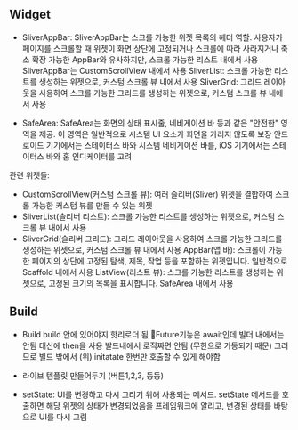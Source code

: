 ## Widget

- SliverAppBar:
SliverAppBar는 스크롤 가능한 위젯 목록의 헤더 역할. 사용자가 페이지를 스크롤할 때 위젯이 화면 상단에 고정되거나 스크롤에 따라 사라지거나 축소
확장 가능한 AppBar와 유사하지만, 스크롤 가능한 리스트 내에서 사용
SliverAppBar는 CustomScrollView 내에서 사용
SliverList: 스크롤 가능한 리스트를 생성하는 위젯으로, 커스텀 스크롤 뷰 내에서 사용
SliverGrid: 그리드 레이아웃을 사용하여 스크롤 가능한 그리드를 생성하는 위젯으로, 커스텀 스크롤 뷰 내에서 사용

- SafeArea:
SafeArea는 화면의 상태 표시줄, 네비게이션 바 등과 같은 "안전한" 영역을 제공. 이 영역은 일반적으로 시스템 UI 요소가 화면을 가리지 않도록 보장
안드로이드 기기에서는 스테이터스 바와 시스템 네비게이션 바를, iOS 기기에서는 스테이터스 바와 홈 인디케이터를 고려

관련 위젯들:
- CustomScrollView(커스텀 스크롤 뷰): 여러 슬리버(Sliver) 위젯을 결합하여 스크롤 가능한 커스텀 뷰를 만들 수 있는 위젯
- SliverList(슬리버 리스트): 스크롤 가능한 리스트를 생성하는 위젯으로, 커스텀 스크롤 뷰 내에서 사용
- SliverGrid(슬리버 그리드): 그리드 레이아웃을 사용하여 스크롤 가능한 그리드를 생성하는 위젯으로, 커스텀 스크롤 뷰 내에서 사용
AppBar(앱 바): 스크롤이 가능한 페이지의 상단에 고정된 탐색, 제목, 작업 등을 포함하는 위젯입니다. 일반적으로 Scaffold 내에서 사용
ListView(리스트 뷰): 스크롤 가능한 리스트를 생성하는 위젯으로, 고정된 크기의 목록을 표시합니다. SafeArea 내에서 사용

## Build

- Build
build 안에 있어야지 핫리로더 됨
Future기능은 await인데 빌더 내에서는 안됨 대신에 then을 사용
발드내에서 로직짜면 안됨 (무한으로 가동되기 때문)
그러므로 빌드 밖에서 (위) initatate 한번만 호출할 수 있게 해야함 

- 라이브 템플릿 만들어두기 (버튼1,2,3, 등등)

- setState:
 UI를 변경하고 다시 그리기 위해 사용되는 메서드. setState 메서드를 호출하면 해당 위젯의 상태가 변경되었음을 프레임워크에 알리고, 변경된 상태를 바탕으로 UI를 다시 그림
